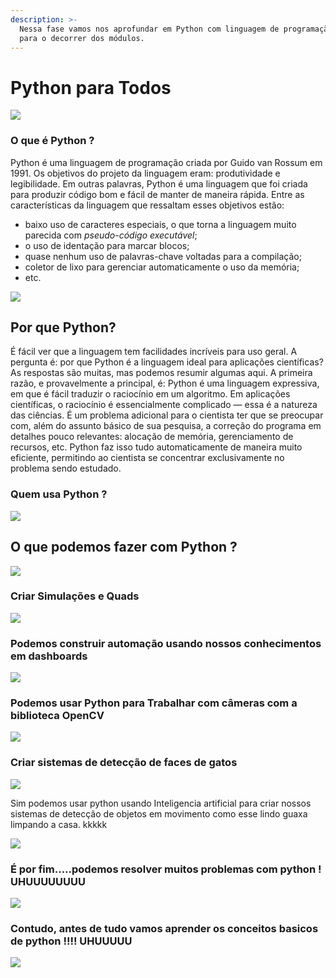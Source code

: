 ```yaml
---
description: >-
  Nessa fase vamos nos aprofundar em Python com linguagem de programação base
  para o decorrer dos módulos.
---
```


# Python para Todos

![](https://computingdhs.co.uk/wp-content/uploads/2014/06/cropped-Python.png)

### 

### O que é Python ?

Python é uma linguagem de programação criada por Guido van Rossum em 1991. Os objetivos do projeto da linguagem eram: produtividade e legibilidade. Em outras palavras, Python é uma linguagem que foi criada para produzir código bom e fácil de manter de maneira rápida. Entre as características da linguagem que ressaltam esses objetivos estão:

* baixo uso de caracteres especiais, o que torna a linguagem muito parecida com _pseudo-código executável_;
* o uso de identação para marcar blocos;
* quase nenhum uso de palavras-chave voltadas para a compilação;
* coletor de lixo para gerenciar automaticamente o uso da memória;
* etc.

![](https://blog.penjee.com/wp-content/uploads/2015/03/while-loop-animation-python.gif)

## Por que Python? <a id="toc2"></a>

É fácil ver que a linguagem tem facilidades incríveis para uso geral. A pergunta é: por que Python é a linguagem ideal para aplicações científicas? As respostas são muitas, mas podemos resumir algumas aqui. A primeira razão, e provavelmente a principal, é: Python é uma linguagem expressiva, em que é fácil traduzir o raciocínio em um algoritmo. Em aplicações científicas, o raciocínio é essencialmente complicado — essa é a natureza das ciências. É um problema adicional para o cientista ter que se preocupar com, além do assunto básico de sua pesquisa, a correção do programa em detalhes pouco relevantes: alocação de memória, gerenciamento de recursos, etc. Python faz isso tudo automaticamente de maneira muito eficiente, permitindo ao cientista se concentrar exclusivamente no problema sendo estudado.

### Quem usa Python ?

![](https://image.slidesharecdn.com/empreendendocompython-130831065427-phpapp02/95/empreendendo-com-python-33-638.jpg?cb=1377932243)

## O que podemos fazer com Python ? 

![](https://files.realpython.com/media/10-Techniques-for-Simplifying-Your-Python-Code_Watermarked.d01d6875d87f.jpg)

### Criar Simulações e Quads 

![](https://thumbs.gfycat.com/ConstantPersonalHorseshoecrab-size_restricted.gif)

### Podemos construir automação  usando nossos conhecimentos em dashboards

![](https://i0.wp.com/www.open-electronics.org/wp-content/uploads/2017/06/zerynth-lora-node-data-plotting.gif?fit=800%2C403&ssl=1)



### Podemos usar Python para Trabalhar com câmeras com a biblioteca OpenCV

![](https://files.realpython.com/media/Face-Recognition-with-Python_Watermarked.b2d3b4911af3.jpg)

### Criar sistemas de detecção de faces de gatos

![](https://www.pyimagesearch.com/wp-content/uploads/2016/05/cat_face_detector_result_04.jpg)

Sim podemos usar python usando Inteligencia artificial para criar nossos sistemas de detecção de objetos em movimento como esse lindo guaxa limpando a casa. kkkkk

![](https://www.skcript.com/svrmedia/heroes/f/1.gif)

### É por fim.....podemos resolver muitos problemas com python ! UHUUUUUUUU

![](https://files.realpython.com/media/Continuous-Integration-for-Python_Watermarked.6716094db5fe.jpg)

### Contudo, antes de tudo vamos aprender os conceitos basicos de python !!!! UHUUUUU

![](https://media0.giphy.com/media/LkjlH3rVETgsg/giphy.gif)




